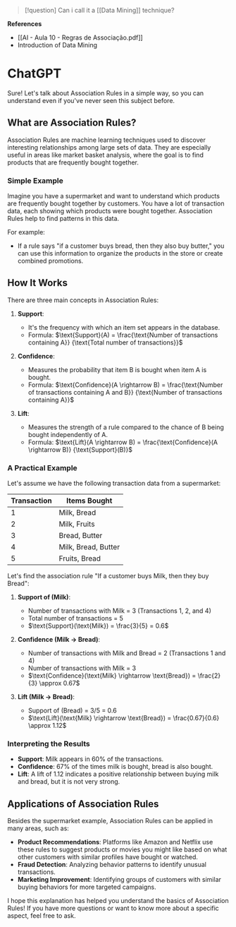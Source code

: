 > [!question] 
> Can i call it a [[Data Mining]] technique?

**References**
- [[AI - Aula 10 - Regras de Associação.pdf]]
- Introduction of Data Mining


# ChatGPT 

Sure! Let's talk about Association Rules in a simple way, so you can understand even if you've never seen this subject before.

## What are Association Rules?

Association Rules are machine learning techniques used to discover interesting relationships among large sets of data. They are especially useful in areas like market basket analysis, where the goal is to find products that are frequently bought together.

### Simple Example

Imagine you have a supermarket and want to understand which products are frequently bought together by customers. You have a lot of transaction data, each showing which products were bought together. Association Rules help to find patterns in this data.

For example:
- If a rule says "if a customer buys bread, then they also buy butter," you can use this information to organize the products in the store or create combined promotions.

## How It Works

There are three main concepts in Association Rules:

1. **Support**:
   - It's the frequency with which an item set appears in the database.
   - Formula: $\text{Support}(A) = \frac{\text{Number of transactions containing A}} {\text{Total number of transactions}}$

2. **Confidence**:
   - Measures the probability that item B is bought when item A is bought.
   - Formula: $\text{Confidence}(A \rightarrow B) = \frac{\text{Number of transactions containing A and B}} {\text{Number of transactions containing A}}$

3. **Lift**:
   - Measures the strength of a rule compared to the chance of B being bought independently of A.
   - Formula: $\text{Lift}(A \rightarrow B) = \frac{\text{Confidence}(A \rightarrow B)}  {\text{Support}(B)}$

### A Practical Example

Let's assume we have the following transaction data from a supermarket:

| Transaction | Items Bought           |
|-------------|-------------------------|
| 1           | Milk, Bread             |
| 2           | Milk, Fruits            |
| 3           | Bread, Butter           |
| 4           | Milk, Bread, Butter     |
| 5           | Fruits, Bread           |

Let's find the association rule "If a customer buys Milk, then they buy Bread":

1. **Support of (Milk)**:
   - Number of transactions with Milk = 3 (Transactions 1, 2, and 4)
   - Total number of transactions = 5
   - $\text{Support}(\text{Milk}) = \frac{3}{5} = 0.6$

2. **Confidence (Milk -> Bread)**:
   - Number of transactions with Milk and Bread = 2 (Transactions 1 and 4)
   - Number of transactions with Milk = 3
   - $\text{Confidence}(\text{Milk} \rightarrow \text{Bread}) = \frac{2}{3} \approx 0.67$

3. **Lift (Milk -> Bread)**:
   - Support of (Bread) = 3/5 = 0.6
   - $\text{Lift}(\text{Milk} \rightarrow \text{Bread}) = \frac{0.67}{0.6} \approx 1.12$

### Interpreting the Results

- **Support**: Milk appears in 60% of the transactions.
- **Confidence**: 67% of the times milk is bought, bread is also bought.
- **Lift**: A lift of 1.12 indicates a positive relationship between buying milk and bread, but it is not very strong.

## Applications of Association Rules

Besides the supermarket example, Association Rules can be applied in many areas, such as:
- **Product Recommendations**: Platforms like Amazon and Netflix use these rules to suggest products or movies you might like based on what other customers with similar profiles have bought or watched.
- **Fraud Detection**: Analyzing behavior patterns to identify unusual transactions.
- **Marketing Improvement**: Identifying groups of customers with similar buying behaviors for more targeted campaigns.

I hope this explanation has helped you understand the basics of Association Rules! If you have more questions or want to know more about a specific aspect, feel free to ask.